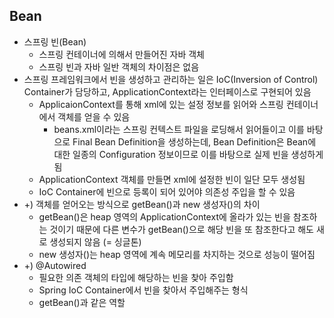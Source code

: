 ## Bean

- 스프링 빈(Bean)
    - 스프링 컨테이너에 의해서 만들어진 자바 객체
    - 스프링 빈과 자바 일반 객체의 차이점은 없음
- 스프링 프레임워크에서 빈을 생성하고 관리하는 일은 IoC(Inversion of Control) Container가 담당하고, ApplicationContext라는 인터페이스로 구현되어 있음
    - ApplicaionContext를 통해 xml에 있는 설정 정보를 읽어와 스프링 컨테이너에서 객체를 얻을 수 있음
        - beans.xml이라는 스프링 컨텍스트 파일을 로딩해서 읽어들이고 이를 바탕으로 Final Bean Definition을 생성하는데, Bean Definition은 Bean에 대한 일종의 Configuration 정보이므로 이를 바탕으로 실제 빈을 생성하게 됨
    - ApplicationContext 객체를 만들면 xml에 설정한 빈이 일단 모두 생성됨
    - IoC Container에 빈으로 등록이 되어 있어야 의존성 주입을 할 수 있음
- +) 객체를 얻어오는 방식으로 getBean()과 new 생성자()의 차이
    - getBean()은 heap 영역의 ApplicationContext에 올라가 있는 빈을 참조하는 것이기 때문에 다른 변수가 getBean()으로 해당 빈을 또 참조한다고 해도 새로 생성되지 않음 (= 싱글톤)
    - new 생성자()는 heap 영역에 계속 메모리를 차지하는 것으로 성능이 떨어짐
- +) @Autowired
    - 필요한 의존 객체의 타입에 해당하는 빈을 찾아 주입함
    - Spring IoC Container에서 빈을 찾아서 주입해주는 형식
    - getBean()과 같은 역할